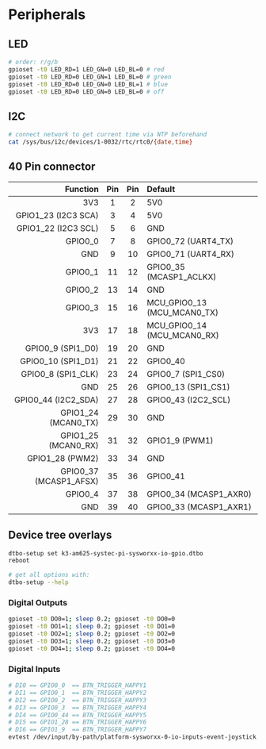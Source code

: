 # Peripherals

## LED

```sh
# order: r/g/b
gpioset -t0 LED_RD=1 LED_GN=0 LED_BL=0 # red
gpioset -t0 LED_RD=0 LED_GN=1 LED_BL=0 # green
gpioset -t0 LED_RD=0 LED_GN=0 LED_BL=1 # blue
gpioset -t0 LED_RD=0 LED_GN=0 LED_BL=0 # off
```

## I2C

```sh
# connect network to get current time via NTP beforehand
cat /sys/bus/i2c/devices/1-0032/rtc/rtc0/{date,time}
```

## 40 Pin connector

|               Function | Pin | Pin | Default                     |
|-----------------------:|:---:|:---:|:----------------------------|
|                    3V3 |  1  |  2  | 5V0                         |
|    GPIO1_23 (I2C3 SCA) |  3  |  4  | 5V0                         |
|    GPIO1_22 (I2C3 SCL) |  5  |  6  | GND                         |
|                GPIO0_0 |  7  |  8  | GPIO0_72 (UART4_TX)         |
|                    GND |  9  | 10  | GPIO0_71 (UART4_RX)         |
|                GPIO0_1 | 11  | 12  | GPIO0_35 (MCASP1_ACLKX)     |
|                GPIO0_2 | 13  | 14  | GND                         |
|                GPIO0_3 | 15  | 16  | MCU_GPIO0_13 (MCU_MCAN0_TX) |
|                    3V3 | 17  | 18  | MCU_GPIO0_14 (MCU_MCAN0_RX) |
|      GPIO0_9 (SPI1_D0) | 19  | 20  | GND                         |
|     GPIO0_10 (SPI1_D1) | 21  | 22  | GPIO0_40                    |
|     GPIO0_8 (SPI1_CLK) | 23  | 24  | GPIO0_7 (SPI1_CS0)          |
|                    GND | 25  | 26  | GPIO0_13 (SPI1_CS1)         |
|    GPIO0_44 (I2C2_SDA) | 27  | 28  | GPIO0_43 (I2C2_SCL)         |
|    GPIO1_24 (MCAN0_TX) | 29  | 30  | GND                         |
|    GPIO1_25 (MCAN0_RX) | 31  | 32  | GPIO1_9 (PWM1)              |
|        GPIO1_28 (PWM2) | 33  | 34  | GND                         |
| GPIO0_37 (MCASP1_AFSX) | 35  | 36  | GPIO0_41                    |
|                GPIO0_4 | 37  | 38  | GPIO0_34 (MCASP1_AXR0)      |
|                    GND | 39  | 40  | GPIO0_33 (MCASP1_AXR1)      |

## Device tree overlays

```sh
dtbo-setup set k3-am625-systec-pi-sysworxx-io-gpio.dtbo
reboot

# get all options with:
dtbo-setup --help
```

### Digital Outputs

```sh
gpioset -t0 DO0=1; sleep 0.2; gpioset -t0 DO0=0
gpioset -t0 DO1=1; sleep 0.2; gpioset -t0 DO1=0
gpioset -t0 DO2=1; sleep 0.2; gpioset -t0 DO2=0
gpioset -t0 DO3=1; sleep 0.2; gpioset -t0 DO3=0
gpioset -t0 DO4=1; sleep 0.2; gpioset -t0 DO4=0
```

### Digital Inputs

```sh
# DI0 == GPIO0_0  == BTN_TRIGGER_HAPPY1
# DI1 == GPIO0_1  == BTN_TRIGGER_HAPPY2
# DI2 == GPIO0_2  == BTN_TRIGGER_HAPPY3
# DI3 == GPIO0_3  == BTN_TRIGGER_HAPPY4
# DI4 == GPIO0_44 == BTN_TRIGGER_HAPPY5
# DI5 == GPIO1_28 == BTN_TRIGGER_HAPPY6
# DI6 == GPIO1_9  == BTN_TRIGGER_HAPPY7
evtest /dev/input/by-path/platform-sysworxx-0-io-inputs-event-joystick
```
